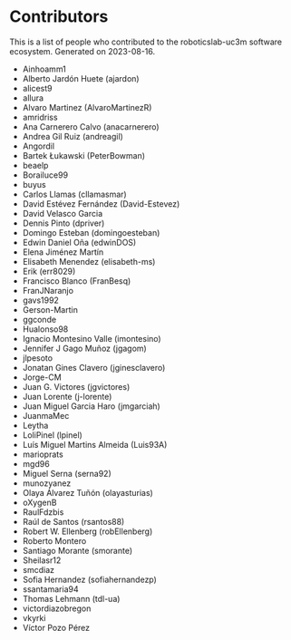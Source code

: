 # Contributors

This is a list of people who contributed to the roboticslab-uc3m software ecosystem.
Generated on 2023-08-16.

- Ainhoamm1
- Alberto Jardón Huete (ajardon)
- alicest9
- allura
- Alvaro Martinez (AlvaroMartinezR)
- amridriss
- Ana Carnerero Calvo (anacarnerero)
- Andrea Gil Ruiz (andreagil)
- Angordil
- Bartek Łukawski (PeterBowman)
- beaelp
- Borailuce99
- buyus
- Carlos Llamas (cllamasmar)
- David Estévez Fernández (David-Estevez)
- David Velasco Garcia
- Dennis Pinto (dpriver)
- Domingo Esteban (domingoesteban)
- Edwin Daniel Oña (edwinDOS)
- Elena Jiménez Martín
- Elisabeth Menendez (elisabeth-ms)
- Erik (err8029)
- Francisco Blanco (FranBesq)
- FranJNaranjo
- gavs1992
- Gerson-Martin
- ggconde
- Hualonso98
- Ignacio Montesino Valle (imontesino)
- Jennifer J Gago Muñoz (jgagom)
- jlpesoto
- Jonatan Gines Clavero (jginesclavero)
- Jorge-CM
- Juan G. Victores (jgvictores)
- Juan Lorente (j-lorente)
- Juan Miguel Garcia Haro (jmgarciah)
- JuanmaMec
- Leytha
- LoliPinel (lpinel)
- Luís Miguel Martins Almeida (Luis93A)
- marioprats
- mgd96
- Miguel Serna (serna92)
- munozyanez
- Olaya Álvarez Tuñón (olayasturias)
- oXygenB
- RaulFdzbis
- Raúl de Santos (rsantos88)
- Robert W. Ellenberg (robEllenberg)
- Roberto Montero
- Santiago Morante (smorante)
- Sheilasr12
- smcdiaz
- Sofia Hernandez (sofiahernandezp)
- ssantamaria94
- Thomas Lehmann (tdl-ua)
- victordiazobregon
- vkyrki
- Víctor Pozo Pérez
